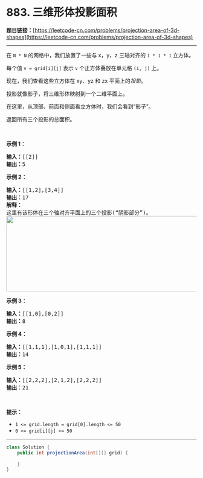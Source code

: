 # 883. 三维形体投影面积

**题目链接：**[https://leetcode-cn.com/problems/projection-area-of-3d-shapes](https://leetcode-cn.com/problems/projection-area-of-3d-shapes)

---

<div class="content__1Y2H">
 <div class="notranslate">
  <p>在&nbsp;<code>N&nbsp;*&nbsp;N</code>&nbsp;的网格中，我们放置了一些与 x，y，z 三轴对齐的&nbsp;<code>1 * 1 * 1</code>&nbsp;立方体。</p> 
  <p>每个值&nbsp;<code>v = grid[i][j]</code>&nbsp;表示 <code>v</code>&nbsp;个正方体叠放在单元格&nbsp;<code>(i, j)</code>&nbsp;上。</p> 
  <p>现在，我们查看这些立方体在 xy、yz&nbsp;和 zx&nbsp;平面上的<em>投影</em>。</p> 
  <p>投影就像影子，将三维形体映射到一个二维平面上。</p> 
  <p>在这里，从顶部、前面和侧面看立方体时，我们会看到“影子”。</p> 
  <p>返回所有三个投影的总面积。</p> 
  <p>&nbsp;</p> 
  <ul> 
  </ul> 
  <ul> 
  </ul> 
  <ul> 
  </ul> 
  <ul> 
  </ul> 
  <p><strong>示例 1：</strong></p> 
  <pre class="language-text"><strong>输入：</strong>[[2]]
<strong>输出：</strong>5
</pre> 
  <p><strong>示例 2：</strong></p> 
  <pre class="language-text"><strong>输入：</strong>[[1,2],[3,4]]
<strong>输出：</strong>17
<strong>解释：</strong>
这里有该形体在三个轴对齐平面上的三个投影(“阴影部分”)。
<img style="height: 200px; width: 749px;" src="/uploads/2018/08/02/shadow.png" alt="">
</pre> 
  <p><strong>示例 3：</strong></p> 
  <pre class="language-text"><strong>输入：</strong>[[1,0],[0,2]]
<strong>输出：</strong>8
</pre> 
  <p><strong>示例 4：</strong></p> 
  <pre class="language-text"><strong>输入：</strong>[[1,1,1],[1,0,1],[1,1,1]]
<strong>输出：</strong>14
</pre> 
  <p><strong>示例 5：</strong></p> 
  <pre class="language-text"><strong>输入：</strong>[[2,2,2],[2,1,2],[2,2,2]]
<strong>输出：</strong>21
</pre> 
  <p>&nbsp;</p> 
  <p><strong>提示：</strong></p> 
  <ul> 
   <li><code>1 &lt;= grid.length = grid[0].length&nbsp;&lt;= 50</code></li> 
   <li><code>0 &lt;= grid[i][j] &lt;= 50</code></li> 
  </ul> 
 </div>
</div>

---

```java
class Solution {
    public int projectionArea(int[][] grid) {
        
    }
}
```